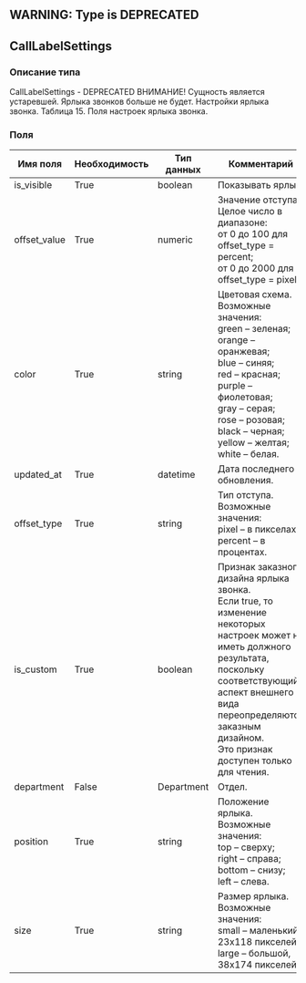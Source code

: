 ## WARNING: Type is DEPRECATED
## CallLabelSettings
### Описание типа
CallLabelSettings - DEPRECATED
ВНИМАНИЕ! Сущность является устаревшей. Ярлыка звонков больше не будет.
Настройки ярлыка звонка.
Таблица 15. Поля настроек ярлыка звонка.

### Поля
| Имя поля | Необходимость | Тип данных | Комментарий |
|---|---|---|---|
|is_visible|True|boolean|Показывать ярлык.<br/>|
|offset_value|True|numeric|Значение отступа.<br/>Целое число в диапазоне:<br/>от 0 до 100 для offset_type = percent;<br/>от 0 до 2000 для offset_type = pixel.<br/>|
|color|True|string|Цветовая схема.<br/>Возможные значения:<br/>green – зеленая;<br/>orange – оранжевая;<br/>blue – синяя;<br/>red – красная;<br/>purple – фиолетовая;<br/>gray – серая;<br/>rose – розовая;<br/>black – черная;<br/>yellow – желтая;<br/>white – белая.<br/>|
|updated_at|True|datetime|Дата последнего обновления.<br/>|
|offset_type|True|string|Тип отступа.<br/>Возможные значения:<br/>pixel – в пикселах;<br/>percent – в процентах.<br/>|
|is_custom|True|boolean|Признак заказного дизайна ярлыка звонка.<br/>Если true, то изменение некоторых настроек может не иметь должного результата, поскольку соответствующий аспект внешнего вида переопределяются заказным дизайном.<br/>Это признак доступен только для чтения.<br/>|
|department|False|Department|Отдел.<br/>|
|position|True|string|Положение ярлыка.<br/>Возможные значения:<br/>top – сверху;<br/>right – справа;<br/>bottom – снизу;<br/>left – слева.<br/>|
|size|True|string|Размер ярлыка.<br/>Возможные значения:<br/>small – маленький, 23x118 пикселей;<br/>large – большой, 38x174 пикселей.<br/>|
